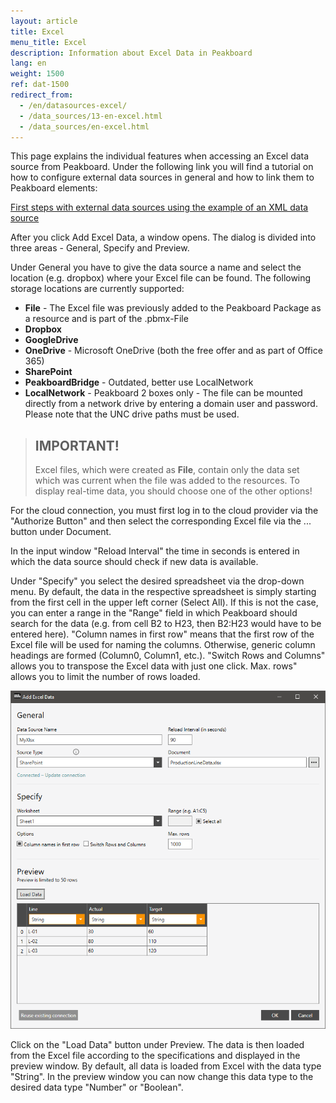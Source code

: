 ```yaml
---
layout: article
title: Excel
menu_title: Excel
description: Information about Excel Data in Peakboard
lang: en
weight: 1500
ref: dat-1500
redirect_from:
  - /en/datasources-excel/
  - /data_sources/13-en-excel.html
  - /data_sources/en-excel.html
---
```

This page explains the individual features when accessing an Excel data source from Peakboard. 
Under the following link you will find a tutorial on how to configure external data sources in general and how to link them to Peakboard elements:

[First steps with external data sources using the example of an XML data source](/tutorials/03-en-xml-data.html)

After you click Add Excel Data, a window opens. 
The dialog is divided into three areas - General, Specify and Preview.

Under General you have to give the data source a name and select the location (e.g. dropbox) where your Excel file can be found. 
The following storage locations are currently supported:

* **File** - The Excel file was previously added to the Peakboard Package as a resource and is part of the .pbmx-File
* **Dropbox**
* **GoogleDrive**
* **OneDrive** - Microsoft OneDrive (both the free offer and as part of Office 365)
* **SharePoint** 
* **PeakboardBridge** - Outdated, better use LocalNetwork
* **LocalNetwork** - Peakboard 2 boxes only - The file can be mounted directly from a network drive by entering a domain user and password. Please note that the UNC drive paths must be used.

> ## IMPORTANT!
>
> Excel files, which were created as **File**, contain only the data set which was current when the file was added to the resources.
> To display real-time data, you should choose one of the other options!

For the cloud connection, you must first log in to the cloud provider via the "Authorize Button" and then select the corresponding Excel file via the ... button under Document.

In the input window "Reload Interval" the time in seconds is entered in which the data source should check if new data is available.

Under "Specify" you select the desired spreadsheet via the drop-down menu.
By default, the data in the respective spreadsheet is simply starting from the first cell in the upper left corner (Select All). 
If this is not the case, you can enter a range in the "Range" field in which Peakboard should search for the data (e.g. from cell B2 to H23, then B2:H23 would have to be entered here).
"Column names in first row" means that the first row of the Excel file will be used for naming the columns.
Otherwise, generic column headings are formed (Column0, Column1, etc.). 
"Switch Rows and Columns" allows you to transpose the Excel data with just one click.
Max. rows" allows you to limit the number of rows loaded.

 ![Add Excel Data Dialog](/assets/images/data-sources/excel/add-excel-data.png)

 Click on the "Load Data" button under Preview. 
 The data is then loaded from the Excel file according to the specifications and displayed in the preview window. 
 By default, all data is loaded from Excel with the data type "String".
 In the preview window you can now change this data type to the desired data type "Number" or "Boolean".